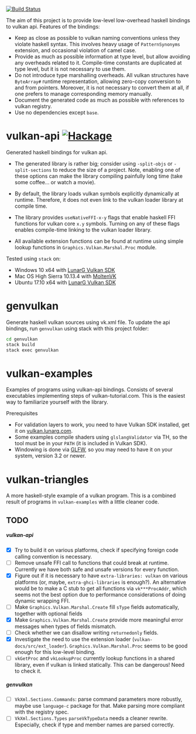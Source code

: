 [![Build Status](https://secure.travis-ci.org/achirkin/vulkan.svg)](http://travis-ci.org/achirkin/vulkan)

The aim of this project is to provide low-level low-overhead haskell bindings to vulkan api.
Features of the bindings:

  * Keep as close as possible to vulkan naming conventions unless they violate
    haskell syntax. This involves heavy usage of `PatternSynonyms` extension,
    and occasional violation of camel case.
  * Provide as much as possible information at type level, but allow avoiding
    any overheads related to it.
    Compile-time constants are duplicated at type level, but it is not necessary
    to use them.
  * Do not introduce type marshalling overheads.
    All vulkan structures have `ByteArray#` runtime representation,
    allowing zero-copy conversion to and from pointers.
    Moreover, it is not necessary to convert them at all, if one prefers to
    manage corresponding memory manually.
  * Document the generated code as much as possible with references to vulkan registry.
  * Use no dependencies except `base`.

# vulkan-api [![Hackage](https://img.shields.io/hackage/v/vulkan-api.svg)](https://hackage.haskell.org/package/vulkan-api)

Generated haskell bindings for vulkan api.


  * The generated library is rather big; consider using `-split-objs` or `-split-sections`
    to reduce the size of a project.
    Note, enabling one of these options can make the library compiling painfully
    long time (take some coffee... or watch a movie).

  * By default, the library loads vulkan symbols explicitly dynamically at runtime.
    Therefore, it does not even link to the vulkan loader library at compile time.

  * The library provides `useNativeFFI-x-y` flags that enable haskell FFI functions
    for vulkan core `x.y` symbols.
    Turning on any of these flags enables compile-time linking to the vulkan loader library.

  * All available extension functions can be found at runtime using simple lookup
    functions in `Graphics.Vulkan.Marshal.Proc` module.


Tested using `stack` on:

  * Windows 10 x64 with [LunarG Vulkan SDK](https://www.lunarg.com/vulkan-sdk/)
  * Mac OS High Sierra 10.13.4 with [MoltenVK](https://github.com/KhronosGroup/MoltenVK)
  * Ubuntu 17.10 x64 with [LunarG Vulkan SDK](https://www.lunarg.com/vulkan-sdk/)


# genvulkan

Generate haskell vulkan sources using vk.xml file.
To update the api bindings, run `genvulkan` using stack with this project folder:
```bash
cd genvulkan
stack build
stack exec genvulkan
```

# vulkan-examples

Examples of programs using vulkan-api bindings.
Consists of several executables implementing steps of vulkan-tutorial.com.
This is the easiest way to familiarize yourself with the library.

Prerequisites
  * For validation layers to work, you need to have Vulkan SDK installed,
    get it on [vulkan.lunarg.com](https://vulkan.lunarg.com/).
  * Some examples compile shaders using `glslangValidator` via TH, so the tool must be in your `PATH`
    (it is included in Vulkan SDK).
  * Windowing is done via [GLFW](http://www.glfw.org/), so you may need to have it on your system,
    version 3.2 or newer.


# vulkan-triangles

A more haskell-style example of a vulkan program.
This is a combined result of programs in `vulkan-examples` with a little cleaner code.




## TODO

##### vulkan-api

 * [x] Try to build it on various platforms, check if specifying foreign code calling
       convention is necessary.
 * [ ] Remove unsafe FFI call to functions that could break at runtime.
       Currently we have both safe and unsafe versions for every function.
 * [x] Figure out if it is necessary to have `extra-libraries: vulkan` on various platforms
       (or, maybe, `extra-ghci-libraries` is enough?).
       An alternative would be to make a C stub to get all functions via `vk***ProcAddr`,
       which seems not the best option due to performance considerations of doing
       dynamic wrapping FFI.
 * [ ] Make `Graphics.Vulkan.Marshal.Create` fill `sType` fields automatically,
       together with optional fields
 * [x] Make `Graphics.Vulkan.Marshal.Create` provide more meaningful error
       messages when types of fields mismatch.
 * [ ] Check whether we can disallow writing `returnedonly` fields.
 * [x] Investigate the need to use the extension loader (`vulkan-docs/src/ext_loader`).
       `Graphics.Vulkan.Marshal.Proc` seems to be good enough for this low-level binding.
 * [ ] `vkGetProc` and `vkLookupProc` currently lookup functions in a shared library,
       even if vulkan is linked statically. This can be dangerous! Need to check it.

##### genvulkan

 * [ ] `VkXml.Sections.Commands`: parse command parameters more robustly,
       maybe use `language-c` package for that.
       Make parsing more compliant with the registry spec.
 * [ ] `VkXml.Sections.Types` `parseVkTypeData` needs a cleaner rewrite.
      Especially, check if type and member names are parsed correctly.
